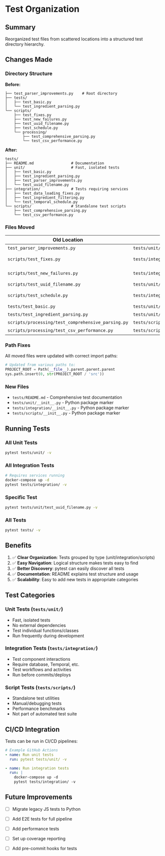 # Test Organization

## Summary

Reorganized test files from scattered locations into a structured test directory hierarchy.

## Changes Made

### Directory Structure

**Before:**
```
├── test_parser_improvements.py    # Root directory
├── tests/
│   ├── test_basic.py
│   └── test_ingredient_parsing.py
└── scripts/
    ├── test_fixes.py
    ├── test_new_failures.py
    ├── test_uuid_filename.py
    ├── test_schedule.py
    └── processing/
        ├── test_comprehensive_parsing.py
        └── test_csv_performance.py
```

**After:**
```
tests/
├── README.md                 # Documentation
├── unit/                     # Fast, isolated tests
│   ├── test_basic.py
│   ├── test_ingredient_parsing.py
│   ├── test_parser_improvements.py
│   └── test_uuid_filename.py
├── integration/              # Tests requiring services
│   ├── test_data_loading_fixes.py
│   ├── test_ingredient_filtering.py
│   └── test_temporal_schedule.py
└── scripts/                  # Standalone test scripts
    ├── test_comprehensive_parsing.py
    └── test_csv_performance.py
```

### Files Moved

| Old Location | New Location | Type |
|-------------|--------------|------|
| `test_parser_improvements.py` | `tests/unit/test_parser_improvements.py` | Unit test |
| `scripts/test_fixes.py` | `tests/integration/test_data_loading_fixes.py` | Integration test |
| `scripts/test_new_failures.py` | `tests/integration/test_ingredient_filtering.py` | Integration test |
| `scripts/test_uuid_filename.py` | `tests/unit/test_uuid_filename.py` | Unit test |
| `scripts/test_schedule.py` | `tests/integration/test_temporal_schedule.py` | Integration test |
| `tests/test_basic.py` | `tests/unit/test_basic.py` | Unit test |
| `tests/test_ingredient_parsing.py` | `tests/unit/test_ingredient_parsing.py` | Unit test |
| `scripts/processing/test_comprehensive_parsing.py` | `tests/scripts/test_comprehensive_parsing.py` | Script |
| `scripts/processing/test_csv_performance.py` | `tests/scripts/test_csv_performance.py` | Script |

### Path Fixes

All moved files were updated with correct import paths:
```python
# Updated from various paths to:
PROJECT_ROOT = Path(__file__).parent.parent.parent
sys.path.insert(0, str(PROJECT_ROOT / 'src'))
```

### New Files

- `tests/README.md` - Comprehensive test documentation
- `tests/unit/__init__.py` - Python package marker
- `tests/integration/__init__.py` - Python package marker
- `tests/scripts/__init__.py` - Python package marker

## Running Tests

### All Unit Tests
```bash
pytest tests/unit/ -v
```

### All Integration Tests
```bash
# Requires services running
docker-compose up -d
pytest tests/integration/ -v
```

### Specific Test
```bash
pytest tests/unit/test_uuid_filename.py -v
```

### All Tests
```bash
pytest tests/ -v
```

## Benefits

1. ✅ **Clear Organization**: Tests grouped by type (unit/integration/scripts)
2. ✅ **Easy Navigation**: Logical structure makes tests easy to find
3. ✅ **Better Discovery**: pytest can easily discover all tests
4. ✅ **Documentation**: README explains test structure and usage
5. ✅ **Scalability**: Easy to add new tests in appropriate categories

## Test Categories

### Unit Tests (`tests/unit/`)
- Fast, isolated tests
- No external dependencies
- Test individual functions/classes
- Run frequently during development

### Integration Tests (`tests/integration/`)
- Test component interactions
- Require database, Temporal, etc.
- Test workflows and activities
- Run before commits/deploys

### Script Tests (`tests/scripts/`)
- Standalone test utilities
- Manual/debugging tests
- Performance benchmarks
- Not part of automated test suite

## CI/CD Integration

Tests can be run in CI/CD pipelines:

```yaml
# Example GitHub Actions
- name: Run unit tests
  run: pytest tests/unit/ -v

- name: Run integration tests
  run: |
    docker-compose up -d
    pytest tests/integration/ -v
```

## Future Improvements

- [ ] Migrate legacy JS tests to Python
- [ ] Add E2E tests for full pipeline
- [ ] Add performance tests
- [ ] Set up coverage reporting
- [ ] Add pre-commit hooks for tests

